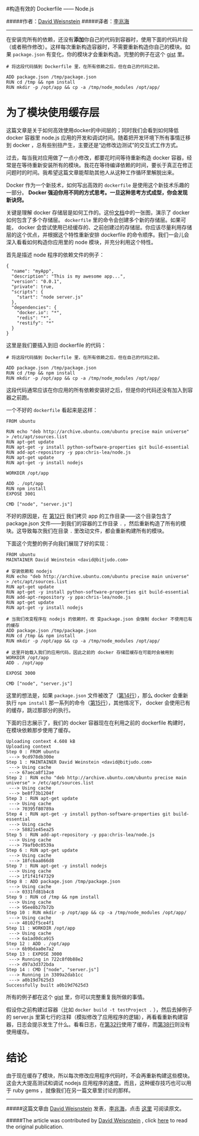 #构造有效的 Dockerfile —— Node.js


#####作者：[David Weisnstein](https://twitter.com/insitusec)
#####译者：[李兆海](https://twitter.com/googollee)

***

在安装完所有的依赖，还没有**添加**你自己的代码到容器时，使用下面的代码片段（或者稍作修改）。这样每次重新构造容器时，不需要重新构造你自己的模块。如果 `package.json` 有变化，你的模块才会重新构造。完整的例子在这个 [gist](https://gist.github.com/dweinstein/9550188) 里。

	# 将这段代码插到 Dockerfile 里，在所有依赖之后，但在自己的代码之前。

	ADD package.json /tmp/package.json
	RUN cd /tmp && npm install
	RUN mkdir -p /opt/app && cp -a /tmp/node_modules /opt/app/

# 为了模块使用缓存层

这篇文章是关于如何高效使用docker的中间层的；同时我们会看到如何降低 docker 容器里 node.js 应用的开发和调试时间。随着把开发环境下所有事情迁移到 docker ，总有些别扭产生，主要还是“边修改边测试”的交互式工作方式。

过去，每当我对应用做了一点小修改，都要花时间等待重新构造 docker 容器，经常是在等待重新安装所有的模块。我花在等待编译依赖的时间，要长于真正在修正问题时的时间。我希望这篇文章能帮助其他人从这种工作循环里解脱出来。

Docker 作为一个新技术，如何写出高效的 `dockerfile` 是使用这个新技术乐趣的一部分。 **Docker 强迫你用不同的方式思考。一旦这种思考方式成型，你会发现新诀窍。**

关键是理解 docker 存储层是如何工作的。这份[文档](http://docs.docker.io/en/latest/terms/layer/)中的一张图，演示了 docker 如何包含了多个存储层。 `dockerfile` 里的命令会创建多个新的存储层。如果可能， docker 会尝试使用已经缓存的、之前创建过的存储层。你应该尽量利用存储层的这个优点，并根据这个特性重新安排 dockerfile 的命令顺序。我们一会儿会深入看看如何构造你应用里的 node 模块，并充分利用这个特性。

首先是描述 node 程序的依赖文件的例子：

	{
	  "name": "myApp",
	  "description": "This is my awesome app...",
	  "version": "0.0.1",
	  "private": true,
	  "scripts": {
	    "start": "node server.js"
	  },
	  "dependencies": {
	    "docker.io": "*",
	    "redis": "*",
	    "restify": "*"
	  }
	}

这里是我们要插入到旧 dockerfile 的代码：

	# 将这段代码插到 Dockerfile 里，在所有依赖之后，但在自己的代码之前。

	ADD package.json /tmp/package.json
	RUN cd /tmp && npm install
	RUN mkdir -p /opt/app && cp -a /tmp/node_modules /opt/app/

这段代码通常应该在你应用的所有依赖安装好之后，但是你的代码还没有加入到容器之前跑。

一个不好的 `dockerfile` 看起来是这样：

	FROM ubuntu
	 
	RUN echo "deb http://archive.ubuntu.com/ubuntu precise main universe" > /etc/apt/sources.list
	RUN apt-get update
	RUN apt-get -y install python-software-properties git build-essential
	RUN add-apt-repository -y ppa:chris-lea/node.js
	RUN apt-get update
	RUN apt-get -y install nodejs
	 
	WORKDIR /opt/app
	 
	ADD . /opt/app
	RUN npm install
	EXPOSE 3001
	 
	CMD ["node", "server.js"]

不好的原因是，在 [第12行](https://gist.github.com/dweinstein/9550778#file-bad-dockerfile-L12) 我们拷贝 app 的工作目录——这个目录包含了 package.json 文件——到我们的容器的工作目录 `.` ，然后重新构造了所有的模块。这导致每次我们在目录 `.` 里改动文件，都会重新构建所有的模块。

下面这个完整的例子向我们展现了好的实现：

	FROM ubuntu
	MAINTAINER David Weinstein <david@bitjudo.com>
	 
	# 安装依赖和 nodejs
	RUN echo "deb http://archive.ubuntu.com/ubuntu precise main universe" > /etc/apt/sources.list
	RUN apt-get update
	RUN apt-get -y install python-software-properties git build-essential
	RUN add-apt-repository -y ppa:chris-lea/node.js
	RUN apt-get update
	RUN apt-get -y install nodejs
	 
	# 当我们改变程序在 nodejs 的依赖时，改 变package.json 会强制 docker 不使用已有的缓存
	ADD package.json /tmp/package.json
	RUN cd /tmp && npm install
	RUN mkdir -p /opt/app && cp -a /tmp/node_modules /opt/app/
	 
	# 这里开始载入我们的应用代码，因此之前的 docker 存储层缓存在可能时会被用到
	WORKDIR /opt/app
	ADD . /opt/app
	 
	EXPOSE 3000
	 
	CMD ["node", "server.js"]

这里的想法是，如果 `package.json` 文件被改了（[第14行](https://gist.github.com/dweinstein/9550188#file-dockerfile-L14)），那么 docker 会重新执行 `npm install` 那一系列的命令（[第15行](https://gist.github.com/dweinstein/9550188#file-dockerfile-L15)），其他情况下， docker 会使用已有的缓存，跳过那部分的执行。

下面的日志展示了，我们的 docker 容器现在在利用之前的 dockerfile 构建时，在模块依赖那步使用了缓存。

	Uploading context 4.608 kB
	Uploading context 
	Step 0 : FROM ubuntu
	 ---> 9cd978db300e
	Step 1 : MAINTAINER David Weinstein <david@bitjudo.com>
	 ---> Using cache
	 ---> 67aeca8f12ae
	Step 2 : RUN echo "deb http://archive.ubuntu.com/ubuntu precise main universe" > /etc/apt/sources.list
	 ---> Using cache
	 ---> be8f73b1204f
	Step 3 : RUN apt-get update
	 ---> Using cache
	 ---> 70395f80789a
	Step 4 : RUN apt-get -y install python-software-properties git build-essential
	 ---> Using cache
	 ---> 58821e45ea25
	Step 5 : RUN add-apt-repository -y ppa:chris-lea/node.js
	 ---> Using cache
	 ---> 79afb0c0539a
	Step 6 : RUN apt-get update
	 ---> Using cache
	 ---> 18fc6aa866d8
	Step 7 : RUN apt-get -y install nodejs
	 ---> Using cache
	 ---> 1f1f41f47329
	Step 8 : ADD package.json /tmp/package.json
	 ---> Using cache
	 ---> 0331fd81b4c8
	Step 9 : RUN cd /tmp && npm install
	 ---> Using cache
	 ---> 95ee8b27b72b
	Step 10 : RUN mkdir -p /opt/app && cp -a /tmp/node_modules /opt/app/
	 ---> Using cache
	 ---> 40102f5ce4f1
	Step 11 : WORKDIR /opt/app
	 ---> Using cache
	 ---> 6a1ad0dca915
	Step 12 : ADD . /opt/app
	 ---> 6b9bdaa0e7a2
	Step 13 : EXPOSE 3000
	 ---> Running in 722c8f0b88e2
	 ---> d97a3d372bda
	Step 14 : CMD ["node", "server.js"]
	 ---> Running in 3309a2dab1cc
	 ---> a0b19d7625d3
	Successfully built a0b19d7625d3

所有的例子都在这个 [gist](https://gist.github.com/dweinstein/9550188) 里，你可以完整重复我所做的事情。

假设你之前构建过容器（比如 `docker build -t testProject .` ），然后去掉例子的 server.js 里第七行的注释（模拟修改了应用程序的逻辑），再看看重新构建容器，日志会提示发生了什么。看看日志，在[第32行](https://gist.github.com/dweinstein/9550105#file-gistfile1-txt-L32)使用了缓存，而[第38行](https://gist.github.com/dweinstein/9550105#file-gistfile1-txt-L38)则没有使用缓存。

# 结论

由于现在缓存了模块，所以每次修改应用程序代码时，不会再重新构建这些模块。这会大大提高测试和调试 nodejs 应用程序的速度。而且，这种缓存技巧也可以用于 ruby gems ，就像我们在另一篇文章里讨论的那样。

***

#####这篇文章由 [David Weisnstein](https://twitter.com/insitusec) 发表，[李兆海](https://twitter.com/googollee)，点击 [这里](http://bitjudo.com/blog/2014/03/13/building-efficient-dockerfiles-node-dot-js) 可阅读原文。

#####The article was contributed by [David Weisnstein](https://twitter.com/insitusec) , click [here](http://bitjudo.com/blog/2014/03/13/building-efficient-dockerfiles-node-dot-js) to read the original publication.
